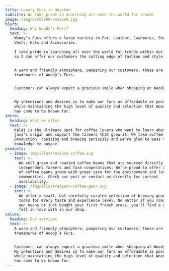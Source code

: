 ```yaml
---
title: Luxury Furs in Houston
subtitle: We take pride in searching all over the world for trends
image: /img/dsc07508-resized.jpg
blurb:
  heading: Why Woody’s Furs?
  text: >-
    Woody’s Furs offers a large variety in Fur, Leather, Cashmeres, Shearling,
    Vests, Hats and Accessories.

    I take pride in searching all over the world for trends within our industry
    so I can offer our customers the cutting edge of fashion and style.


    A warm and friendly atmosphere, pampering our customers, these are all the
    trademarks of Woody’s Furs.


    Customers can always expect a gracious smile when shopping at Woody’s Furs.


    My intentions and desires is to make our furs as affordable as possible
    while maintaining the high level of quality and selection that Woody’s Furs
    has come to be known for.
intro:
  heading: What we offer
  text: >-
    Kaldi is the ultimate spot for coffee lovers who want to learn about their
    java’s origin and support the farmers that grew it. We take coffee
    production, roasting and brewing seriously and we’re glad to pass that
    knowledge to anyone.
products:
  - image: img/illustrations-coffee.svg
    text: >-
      We sell green and roasted coffee beans that are sourced directly from
      independent farmers and farm cooperatives. We’re proud to offer a variety
      of coffee beans grown with great care for the environment and local
      communities. Check our post or contact us directly for current
      availability.
  - image: /img/illustrations-coffee-gear.svg
    text: >-
      We offer a small, but carefully curated selection of brewing gear and
      tools for every taste and experience level. No matter if you roast your
      own beans or just bought your first french press, you’ll find a gadget to
      fall in love with in our shop.
values:
  heading: Our services
  text: >-
    A warm and friendly atmosphere, pampering our customers, these are all the
    trademarks of Woody’s Furs.


    Customers can always expect a gracious smile when shopping at Woody’s Furs.
    My intentions and desires is to make our furs as affordable as possible
    while maintaining the high level of quality and selection that Woody’s Furs
    has come to be known for.
---
```


